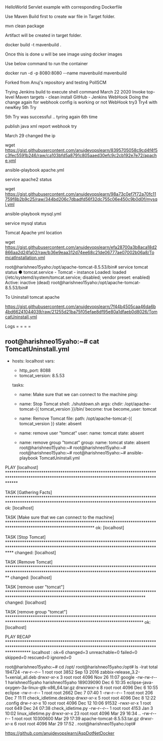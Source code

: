 HelloWorld Servlet example with corresponding Dockerfile

Use Maven Build first to create war file in Target folder.

mvn clean package

Artifact will be created in target folder.

docker build -t mavenbuild .

Once this is done u will be see image using docker images

Use below command to run the container

docker run -d -p 8080:8080 --name mavenbuild mavenbuild

Forked from Anuj's repository and testing PollSCM

Trying Jenkins build to execute shell command  March 22 2020
Invoke top-level Maven targets - clean install
GitHub - Jenkins WebHook
Doing the change again for webhook config is working or not
WebHook try3 
Try4 with newKey
5th  Try


5th Try was successful .. tyring again 6th time


publish java xml report
webhook try

March 29 changed the ip

wget https://gist.githubusercontent.com/anujdevopslearn/8395705058c9cd4f4f5c3fec5591b246/raw/ca103bfd5a8791c805aaed30efc9c2cb192e7e72/apache.yml

ansible-playbook apache.yml

service apache2 status



wget https://gist.githubusercontent.com/anujdevopslearn/98a73c0ef7f72a70fc11759f8b2b9c25/raw/344bd206c7dbadfd56f32dc755c06e450c9b0d0f/mysql.yml

ansible-playbook mysql.yml


service mysql status

Tomcat Apache yml location

wget https://gist.githubusercontent.com/anujdevopslearn/efa28700a3b8aca18d2866aa2d24fa02/raw/b36e9eaa312d74ee68c21de06777ae07002b06a8/TomcatInstallation.yml



root@harishneo15yaho:/opt/apache-tomcat-8.5.53/bin# service tomcat status
● tomcat.service - Tomcat - instance 
   Loaded: loaded (/etc/systemd/system/tomcat.service; disabled; vendor preset: enabled)
   Active: inactive (dead)
root@harishneo15yaho:/opt/apache-tomcat-8.5.53/bin# 


To Uninstall tomcat apache

https://gist.githubusercontent.com/anujdevopslearn/7f44b4505caa46da6b4bd66241044039/raw/21255d21ba75f05efae8df95e80a1dfaeb0d8026/TomcatUninstall.yml


Logs
= = = = 

root@harishneo15yaho:~# cat TomcatUninstall.yml 
---
- hosts: localhost
  vars:
    - http_port: 8088
    - tomcat_version: 8.5.53
    
  tasks:
    - name: Make sure that we can connect to the machine
      ping:

    - name: Stop Tomcat
      shell: ./shutdown.sh
      args:
       chdir: /opt/apache-tomcat-{{ tomcat_version }}/bin/
      become: true
      become_user: tomcat

    - name: Remove Tomcat
      file:
        path: /opt/apache-tomcat-{{ tomcat_version }}
        state: absent

    - name: remove user "tomcat"
      user:
        name: tomcat
        state: absent

    - name: remove group "tomcat"
      group:
        name: tomcat
        state: absent
root@harishneo15yaho:~# 
root@harishneo15yaho:~# 
root@harishneo15yaho:~# 
root@harishneo15yaho:~# ansible-playbook TomcatUninstall.yml 

PLAY [localhost] ****************************************************************************************************************************************************

TASK [Gathering Facts] **********************************************************************************************************************************************
ok: [localhost]

TASK [Make sure that we can connect to the machine] *****************************************************************************************************************
ok: [localhost]

TASK [Stop Tomcat] **************************************************************************************************************************************************
changed: [localhost]

TASK [Remove Tomcat] ************************************************************************************************************************************************
changed: [localhost]

TASK [remove user "tomcat"] *****************************************************************************************************************************************
changed: [localhost]

TASK [remove group "tomcat"] ****************************************************************************************************************************************
ok: [localhost]

PLAY RECAP **********************************************************************************************************************************************************
localhost                  : ok=6    changed=3    unreachable=0    failed=0    skipped=0    rescued=0    ignored=0   

root@harishneo15yaho:~# cd /opt/
root@harishneo15yaho:/opt# ls -lrat
total 194724
-rw-r--r--  1 root            root                 3852 Sep 13  2016 zabbix-release_3.2-1+xenial_all.deb
drwxr-xr-x  3 root            root                 4096 Nov 26 11:07 google
-rw-rw-r--  1 harishneo15yaho harishneo15yaho 189039090 Dec  6 10:35 eclipse-java-oxygen-3a-linux-gtk-x86_64.tar.gz
drwxrwxr-x  8 root            root                 4096 Dec  6 10:55 eclipse
-rw-r--r--  1 root            root                 2662 Dec  7 07:40 1
-rw-r--r--  1 root            root                  206 Dec  7 11:11 check_idletime.desktop
drwxr-xr-x  5 root            root                 4096 Dec  8 12:22 .config
drw-r-xr-x 10 root            root                 4096 Dec 12 10:06 91532
-rwxr-xr-x  1 root            root                  649 Dec 24 07:38 check_idletime.py
-rw-r--r--  1 root            root                 4153 Jan  3 10:02 linux_idletime.py
drwxr-xr-x 23 root            root                 4096 Mar 29 16:34 ..
-rw-r--r--  1 root            root             10300600 Mar 29 17:39 apache-tomcat-8.5.53.tar.gz
drwxr-xr-x  6 root            root                 4096 Mar 29 17:52 .
root@harishneo15yaho:/opt# 







https://github.com/anujdevopslearn/AspDotNetDocker







